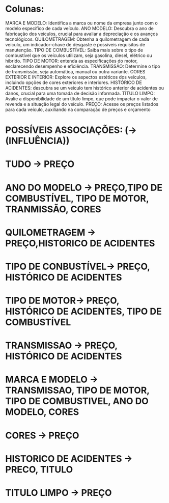 # Colunas:
MARCA E MODELO: Identifica a marca ou nome da empresa junto com o modelo específico de cada veículo.
ANO MODELO: Descubra o ano de fabricação dos veículos, crucial para avaliar a depreciação e os avanços tecnológicos.
QUILOMETRAGEM: Obtenha a quilometragem de cada veículo, um indicador-chave de desgaste e possíveis requisitos de manutenção.
TIPO DE COMBUSTÍVEL: Saiba mais sobre o tipo de combustível que os veículos utilizam, seja gasolina, diesel, elétrico ou híbrido.
TIPO DE MOTOR: entenda as especificações do motor, esclarecendo desempenho e eficiência.
TRANSMISSÃO: Determine o tipo de transmissão, seja automática, manual ou outra variante.
CORES EXTERIOR E INTERIOR: Explore os aspectos estéticos dos veículos, incluindo opções de cores exteriores e interiores.
HISTÓRICO DE ACIDENTES: descubra se um veículo tem histórico anterior de acidentes ou danos, crucial para uma tomada de decisão informada.
TÍTULO LIMPO: Avalie a disponibilidade de um título limpo, que pode impactar o valor de revenda e a situação legal do veículo.
PREÇO: Acesse os preços listados para cada veículo, auxiliando na comparação de preços e orçamento
 
 # POSSÍVEIS ASSOCIAÇÕES: (-> (INFLUÊNCIA))
 # TUDO -> PREÇO
 # ANO DO MODELO -> PREÇO,TIPO DE COMBUSTÍVEL, TIPO DE MOTOR, TRANMISSÃO, CORES
 # QUILOMETRAGEM -> PREÇO,HISTORICO DE ACIDENTES
 # TIPO DE CONBUSTÍVEL-> PREÇO, HISTÓRICO DE ACIDENTES
 # TIPO DE MOTOR-> PREÇO, HISTÓRICO DE ACIDENTES, TIPO DE COMBUSTÍVEL
 # TRANSMISSAO -> PREÇO, HISTÓRICO DE ACIDENTES
 # MARCA E MODELO -> TRANSMISSAO, TIPO DE MOTOR, TIPO DE COMBUSTIVEL, ANO DO MODELO, CORES
 # CORES -> PREÇO
 # HISTORICO DE ACIDENTES -> PRECO, TITULO
 # TITULO LIMPO -> PREÇO

